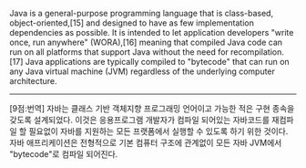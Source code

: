 Java is a general-purpose programming language that is class-based, object-oriented,[15] and designed to have as few implementation dependencies as possible. It is intended to let application developers "write once, run anywhere" (WORA),[16] meaning that compiled Java code can run on all platforms that support Java without the need for recompilation.[17] Java applications are typically compiled to "bytecode" that can run on any Java virtual machine (JVM) regardless of the underlying computer architecture.

*  *  *
[9점:번역]
자바는 클래스 기반 객체지향 프로그래밍 언어이고 가능한 적은 구현 종속을 갖도록 설계되었다.
이것은 응용프로그램 개발자가 컴파일 되어있는 자바코드를 재컴파일 할 필요없이 자바를 지원하는 모든 프랫폼에서 실행할 수 있도록 하기 위한 것이다.
자바 애프리케이션은 전형적으로 기본 컴퓨터 구조에 관계없이 모든 자바 JVM에서 "bytecode"로 컴파일 되어진다.
